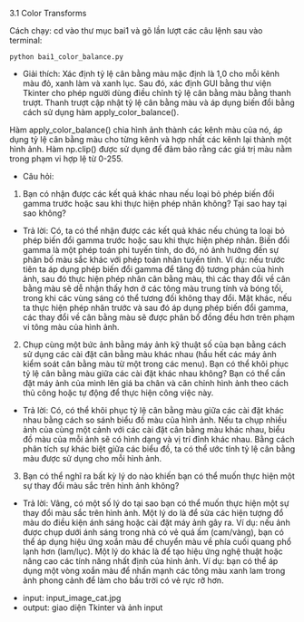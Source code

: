 3.1 Color Transforms

Cách chạy: cd vào thư mục bai1 và gõ lần lượt các câu lệnh sau vào terminal:

    python bai1_color_balance.py


- Giải thích: 
Xác định tỷ lệ cân bằng màu mặc định là 1,0 cho mỗi kênh màu đỏ, xanh làm và xanh lục. Sau đó, xác định GUI bằng thư viện Tkinter cho phép người dùng điều chỉnh tỷ lệ cân bằng màu bằng thanh trượt. Thanh trượt cập nhật tỷ lệ cân bằng màu và áp dụng biến đổi bằng cách sử dụng hàm apply_color_balance().

Hàm apply_color_balance() chia hình ảnh thành các kênh màu của nó, áp dụng tỷ lệ cân bằng màu cho từng kênh và hợp nhất các kênh lại thành một hình ảnh. Hàm np.clip() được sử dụng để đảm bảo rằng các giá trị màu nằm trong phạm vi hợp lệ từ 0-255.

- Câu hỏi:
1. Bạn có nhận được các kết quả khác nhau nếu loại bỏ phép biến đổi gamma trước hoặc sau khi thực hiện phép nhân không? Tại sao hay tại sao không?
+ Trả lời: Có, ta có thể nhận được các kết quả khác nếu chúng ta loại bỏ phép biến đổi gamma trước hoặc sau khi thực hiện phép nhân. Biến đổi gamma là một phép toán phi tuyến tính, do đó, nó ảnh hưởng đến sự phân bố màu sắc khác với phép toán nhân tuyến tính. Ví dụ: nếu trước tiên ta áp dụng phép biến đổi gamma để tăng độ tương phản của hình ảnh, sau đó thực hiện phép nhân cân bằng màu, thì các thay đổi về cân bằng màu sẽ dễ nhận thấy hơn ở các tông màu trung tính và bóng tối, trong khi các vùng sáng có thể tương đối không thay đổi. Mặt khác, nếu ta thực hiện phép nhân trước và sau đó áp dụng phép biến đổi gamma, các thay đổi về cân bằng màu sẽ được phân bổ đồng đều hơn trên phạm vi tông màu của hình ảnh.

2. Chụp cùng một bức ảnh bằng máy ảnh kỹ thuật số của bạn bằng cách sử dụng các cài đặt cân bằng màu khác nhau (hầu hết các máy ảnh kiểm soát cân bằng màu từ một trong các menu). Bạn có thể khôi phục tỷ lệ cân bằng màu giữa các cài đặt khác nhau không? Bạn có thể cần đặt máy ảnh của mình lên giá ba chân và căn chỉnh hình ảnh theo cách thủ công hoặc tự động để thực hiện công việc này.
+ Trả lời: Có, có thể khôi phục tỷ lệ cân bằng màu giữa các cài đặt khác nhau bằng cách so sánh biểu đồ màu của hình ảnh. Nếu ta chụp nhiều ảnh của cùng một cảnh với các cài đặt cân bằng màu khác nhau, biểu đồ màu của mỗi ảnh sẽ có hình dạng và vị trí đỉnh khác nhau. Bằng cách phân tích sự khác biệt giữa các biểu đồ, ta có thể ước tính tỷ lệ cân bằng màu được sử dụng cho mỗi hình ảnh.

3. Bạn có thể nghĩ ra bất kỳ lý do nào khiến bạn có thể muốn thực hiện một sự thay đổi màu sắc trên hình ảnh không?
+ Trả lời: Vâng, có một số lý do tại sao bạn có thể muốn thực hiện một sự thay đổi màu sắc trên hình ảnh. Một lý do là để sửa các hiện tượng đổ màu do điều kiện ánh sáng hoặc cài đặt máy ảnh gây ra. Ví dụ: nếu ảnh được chụp dưới ánh sáng trong nhà có vẻ quá ấm (cam/vàng), bạn có thể áp dụng hiệu ứng xoắn màu để chuyển màu về phía cuối quang phổ lạnh hơn (lam/lục). Một lý do khác là để tạo hiệu ứng nghệ thuật hoặc nâng cao các tính năng nhất định của hình ảnh. Ví dụ: bạn có thể áp dụng một vòng xoắn màu để nhấn mạnh các tông màu xanh lam trong ảnh phong cảnh để làm cho bầu trời có vẻ rực rỡ hơn.

- input: input_image_cat.jpg
- output: giao diện Tkinter và ảnh input

